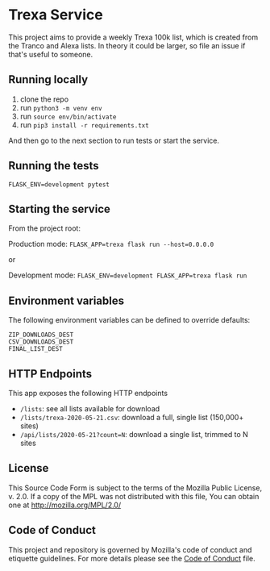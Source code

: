 # Trexa Service

This project aims to provide a weekly Trexa 100k list, which is created from the Tranco and Alexa lists. In theory it could be larger, so file an issue if that's
useful to someone.

## Running locally

1. clone the repo
2. run `python3 -m venv env`
3. run `source env/bin/activate`
4. run `pip3 install -r requirements.txt`

And then go to the next section to run tests or start the service.

## Running the tests

`FLASK_ENV=development pytest`

## Starting the service

From the project root:

Production mode:
`FLASK_APP=trexa flask run --host=0.0.0.0`

or

Development mode:
`FLASK_ENV=development FLASK_APP=trexa flask run`

## Environment variables

The following environment variables can be defined to override defaults:

```
ZIP_DOWNLOADS_DEST
CSV_DOWNLOADS_DEST
FINAL_LIST_DEST
```

## HTTP Endpoints

This app exposes the following HTTP endpoints

* `/lists`: see all lists available for download
* `/lists/trexa-2020-05-21.csv`: download a full, single list (150,000+ sites)
* `/api/lists/2020-05-21?count=N`: download a single list, trimmed to N sites

## License

This Source Code Form is subject to the terms of the Mozilla Public
License, v. 2.0. If a copy of the MPL was not distributed with this
file, You can obtain one at http://mozilla.org/MPL/2.0/

## Code of Conduct

This project and repository is governed by Mozilla's code of conduct and
etiquette guidelines. For more details please see the [Code of Conduct](./CODE_OF_CONDUCT.md) file.
